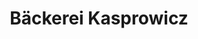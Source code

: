 ---
title: "Bäckerei Kasprowicz"
url: /weilheim-in-oberbayern/baeckerei-kasprowicz/
shop: Bäckerei
---